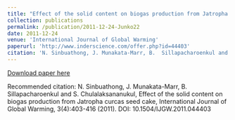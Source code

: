 ```yaml
---
title: "Effect of the solid content on biogas production from Jatropha curcas seed cake"
collection: publications
permalink: /publication/2011-12-24-Junko22
date: 2011-12-24
venue: 'International Journal of Global Warming'
paperurl: 'http://www.inderscience.com/offer.php?id=44403'
citation: 'N. Sinbuathong, J. Munakata-Marr, B.  Sillapacharoenkul and S. Chulalaksananukul, Effect of the solid content on biogas production from Jatropha curcas seed cake, International Journal of Global Warming, 3(4):403-416 (2011). DOI: 10.1504/IJGW.2011.044403'
---
```


<a href='http://www.inderscience.com/offer.php?id=44403'>Download paper here</a>

Recommended citation: N. Sinbuathong, J. Munakata-Marr, B.  Sillapacharoenkul and S. Chulalaksananukul, Effect of the solid content on biogas production from Jatropha curcas seed cake, International Journal of Global Warming, 3(4):403-416 (2011). DOI: 10.1504/IJGW.2011.044403